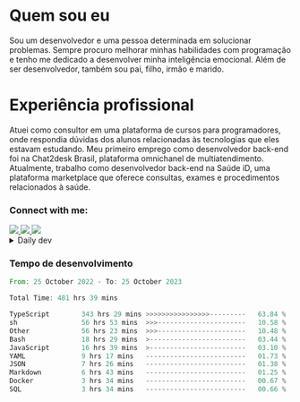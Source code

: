# Quem sou eu
Sou um desenvolvedor e uma pessoa determinada em solucionar problemas. Sempre procuro melhorar minhas habilidades com programação e tenho me dedicado a desenvolver minha inteligência emocional. Além de ser desenvolvedor, também sou pai, filho, irmão e marido.

# Experiência profissional
Atuei como consultor em uma plataforma de cursos para programadores, onde respondia dúvidas dos alunos relacionadas às tecnologias que eles estavam estudando.
Meu primeiro emprego como desenvolvedor back-end foi na Chat2desk Brasil, plataforma omnichanel de multiatendimento.
Atualmente, trabalho como desenvolvedor back-end na Saúde iD, uma plataforma marketplace que oferece consultas, exames e procedimentos relacionados à saúde.

### Connect with me:
<a href="https://www.linkedin.com/in/theusmoreira" target="_blank" >
<img src="https://img.shields.io/badge/linkedin-%230077B5.svg?&style=for-the-badge&logo=linkedin&logoColor=white ">
</a>
<a href="https://www.instagram.com/matheus.s.moreira/" target="_blank">
<img src="https://img.shields.io/badge/instagram-%23E4405F.svg?&style=for-the-badge&logo=instagram&logoColor=white">
</a>
<a href="mailto:matheussm301@gmail.com"  target="_blank">
<img src="https://img.shields.io/badge/gmail-%23E4405F.svg?&style=for-the-badge&logo=gmail&logoColor=white">
</a>


<details>
  <summary>Daily dev </summary>
<p>
  <a href="https://app.daily.dev/matheussantos"><img src="https://github.com/matheus-santos-moreira/matheus-santos-moreira/blob/master/devcard.svg" width="200" alt="Matheus Santos's Dev Card"/></a>
 </p>
</details>

<h3>Tempo de desenvolvimento</h3>

<!--START_SECTION:waka-->

```rust
From: 25 October 2022 - To: 25 October 2023

Total Time: 481 hrs 39 mins

TypeScript        343 hrs 29 mins >>>>>>>>>>>>>>>>---------   63.84 %
sh                56 hrs 53 mins  >>>----------------------   10.58 %
Other             56 hrs 23 mins  >>>----------------------   10.48 %
Bash              18 hrs 29 mins  >------------------------   03.44 %
JavaScript        16 hrs 39 mins  >------------------------   03.10 %
YAML              9 hrs 17 mins   -------------------------   01.73 %
JSON              7 hrs 26 mins   -------------------------   01.38 %
Markdown          6 hrs 43 mins   -------------------------   01.25 %
Docker            3 hrs 34 mins   -------------------------   00.67 %
SQL               3 hrs 34 mins   -------------------------   00.66 %
```

<!--END_SECTION:waka-->
